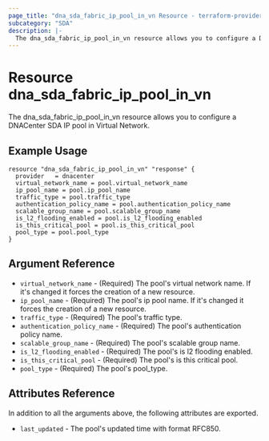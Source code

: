 ```yaml
---
page_title: "dna_sda_fabric_ip_pool_in_vn Resource - terraform-provider-dnacenter"
subcategory: "SDA"
description: |-
  The dna_sda_fabric_ip_pool_in_vn resource allows you to configure a DNACenter SDA IP pool in Virtual Network.
---
```


# Resource dna_sda_fabric_ip_pool_in_vn

The dna_sda_fabric_ip_pool_in_vn resource allows you to configure a DNACenter SDA IP pool in Virtual Network.

## Example Usage

```hcl
resource "dna_sda_fabric_ip_pool_in_vn" "response" {
  provider   = dnacenter
  virtual_network_name = pool.virtual_network_name
  ip_pool_name = pool.ip_pool_name
  traffic_type = pool.traffic_type
  authentication_policy_name = pool.authentication_policy_name
  scalable_group_name = pool.scalable_group_name
  is_l2_flooding_enabled = pool.is_l2_flooding_enabled
  is_this_critical_pool = pool.is_this_critical_pool
  pool_type = pool.pool_type
}
```

## Argument Reference

- `virtual_network_name` - (Required) The pool's virtual network name. If it's changed it forces the creation of a new resource.
- `ip_pool_name` - (Required) The pool's ip pool name. If it's changed it forces the creation of a new resource.
- `traffic_type` - (Required) The pool's traffic type.
- `authentication_policy_name` - (Required) The pool's authentication policy name.
- `scalable_group_name` - (Required) The pool's scalable group name.
- `is_l2_flooding_enabled` - (Required) The pool's is l2 flooding enabled.
- `is_this_critical_pool` - (Required) The pool's is this critical pool.
- `pool_type` - (Required) The pool's pool_type.

## Attributes Reference

In addition to all the arguments above, the following attributes are exported.

- `last_updated` - The pool's updated time with format RFC850.
